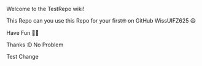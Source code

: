 Welcome to the TestRepo wiki!

This Repo can you use this Repo for your first🤓 on GitHub WissUIFZ625 😃

Have Fun 🤡🎉

Thanks :D No Problem


Test Change
